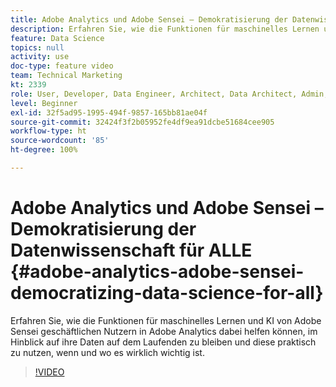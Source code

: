 ```yaml
---
title: Adobe Analytics und Adobe Sensei – Demokratisierung der Datenwissenschaft für ALLE
description: Erfahren Sie, wie die Funktionen für maschinelles Lernen und KI von Adobe Sensei geschäftlichen Nutzern in Adobe Analytics dabei helfen können, im Hinblick auf ihre Daten auf dem Laufenden zu bleiben und diese praktisch zu nutzen, wenn und wo es wirklich wichtig ist.
feature: Data Science
topics: null
activity: use
doc-type: feature video
team: Technical Marketing
kt: 2339
role: User, Developer, Data Engineer, Architect, Data Architect, Admin, Leader
level: Beginner
exl-id: 32f5ad95-1995-494f-9857-165bb81ae04f
source-git-commit: 32424f3f2b05952fe4df9ea91dcbe51684cee905
workflow-type: ht
source-wordcount: '85'
ht-degree: 100%

---
```


# Adobe Analytics und Adobe Sensei – Demokratisierung der Datenwissenschaft für ALLE {#adobe-analytics-adobe-sensei-democratizing-data-science-for-all}

Erfahren Sie, wie die Funktionen für maschinelles Lernen und KI von Adobe Sensei geschäftlichen Nutzern in Adobe Analytics dabei helfen können, im Hinblick auf ihre Daten auf dem Laufenden zu bleiben und diese praktisch zu nutzen, wenn und wo es wirklich wichtig ist.

>[!VIDEO](https://video.tv.adobe.com/v/25838/?quality=12)
